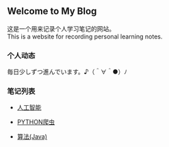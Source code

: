## Welcome to My Blog

这是一个用来记录个人学习笔记的网站。<br/>
This is a website for recording personal learning notes.

### 个人动态
	
毎日少しずつ進んでいます。♪（＾∀＾●）ﾉ

### 笔记列表

* [人工智能](#) 

+ [PYTHON爬虫](Crawler_Python/index.md) 

- [算法(Java)](Algorithm_Java/Index.md) 
